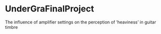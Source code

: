 UnderGraFinalProject
====================

The influence of amplifier settings on the perception of ’heaviness’ in guitar timbre
